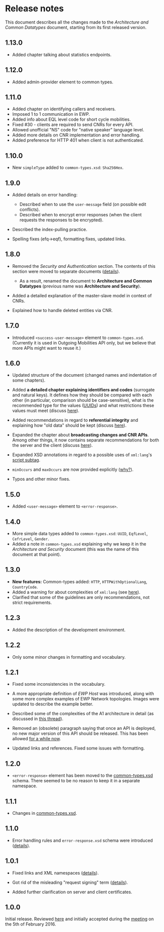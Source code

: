 Release notes
=============

This document describes all the changes made to the *Architecture and Common
Datatypes* document, starting from its first released version.


1.13.0
------

* Added chapter talking about statistics endpoints.


1.12.0
------

* Added admin-provider element to common types.


1.11.0
------

* Added chapter on identifying callers and receivers.
* Imposed 1 to 1 communication in EWP.
* Added info about EQL level code for short cycle mobilities.
* Fixed #30 - clients are required to send CNRs for every API.
* Allowed unofficial "NS" code for "native speaker" language level.
* Added more details on CNR implementation and error handling.
* Added preference for HTTP 401 when client is not authenticated.


1.10.0
------

* New `simpleType` added to `common-types.xsd`: `Sha256Hex`.


1.9.0
-----

* Added details on error handling:

  - Described when to use the `user-message` field (on possible edit
    conflicts).
  - Described when to encrypt error responses (when the client requests the
    responses to be encrypted).

* Described the index-pulling practice.

* Spelling fixes (efq->eqf), formatting fixes, updated links.


1.8.0
-----

* Removed the *Security and Authentication* section. The contents of this
  section were moved to separate documents
  ([details](https://github.com/erasmus-without-paper/ewp-specs-architecture/issues/21)).

  * As a result, renamed the document to **Architecture and Common Datatypes**
    (previous name was **Architecture and Security**).

* Added a detailed explanation of the master-slave model in context of CNRs.

* Explained how to handle deleted entities via CNR.


1.7.0
-----

* Introduced `<success-user-message>` element to `common-types.xsd`. (Currently
  it is used in Outgoing Mobilities API only, but we believe that more APIs
  might want to reuse it.)


1.6.0
-----

* Updated structure of the document (changed names and indentation of some
  chapters).

* Added **a detailed chapter explaining identifiers and codes** (surrogate and
  natural keys). It defines how they should be compared with each other (in
  particular, comparison should be case-sensitive), what is the recommended
  type for the values
  ([UUIDs](https://github.com/erasmus-without-paper/general-issues/issues/10#issuecomment-280311729))
  and what restrictions these values must meet (discuss
  [here](https://github.com/erasmus-without-paper/general-issues/issues/23)).

* Added recommendations in regard to **referential integrity** and explaining
  how "old data" should be kept (discuss
  [here](https://github.com/erasmus-without-paper/general-issues/issues/20)).

* Expanded the chapter about **broadcasting changes and CNR APIs**. Among other
  things, it now contains separate recommendations for both the server and the
  client (discuss
  [here](https://github.com/erasmus-without-paper/ewp-specs-architecture/issues/19)).

* Expanded XSD annotations in regard to a possible uses of `xml:lang`'s [script
  subtag](https://en.wikipedia.org/wiki/ISO_15924).

* `minOccurs` and `maxOccurs` are now provided explicitly
  ([why?](https://github.com/erasmus-without-paper/general-issues/issues/22)).

* Typos and other minor fixes.


1.5.0
-----

* Added `<user-message>` element to `<error-response>`.


1.4.0
-----

* More simple data types added to `common-types.xsd`: `UUID`, `EqfLevel`,
  `CefrLevel`, `Gender`.
* Added a note in `common-types.xsd` explaining why we keep it in the
  *Architecture and Security* document (this was the name of this document at
  that point).


1.3.0
-----

* **New features:** Common-types added: `HTTP`, `HTTPWithOptionalLang`,
  `CountryCode`.
* Added a warning for about complexities of `xml:lang` (see
  [here](https://github.com/erasmus-without-paper/ewp-specs-architecture/issues/11)).
* Clarified that some of the guidelines are only recommendations, not strict
  requirements.


1.2.3
-----

* Added the description of the development environment.


1.2.2
-----

* Only some minor changes in formatting and vocabulary.


1.2.1
-----

* Fixed some inconsistencies in the vocabulary.

* A more appropriate definition of *EWP Host* was introduced, along with some
  more complex examples of EWP Network topologies. Images were updated to
  describe the example better.

* Described some of the complexities of the A1 architecture in detail (as
  discussed in
  [this thread](https://github.com/erasmus-without-paper/ewp-specs-api-echo/issues/3)).

* Removed an (obsolete) paragraph saying that once an API is deployed, no new
  major version of this API should be released. This has been allowed [for a
  while now](https://github.com/erasmus-without-paper/ewp-specs-architecture/issues/6).

* Updated links and references. Fixed some issues with formatting.


1.2.0
-----

* `<error-response>` element has been moved to the
  [common-types.xsd](common-types.xsd)  schema. There seemed to be no reason to
  keep it in a separate namespace.


1.1.1
-----

* Changes in [common-types.xsd](common-types.xsd).


1.1.0
-----

* Error handling rules and `error-response.xsd` schema were introduced
  ([details](https://github.com/erasmus-without-paper/ewp-specs-architecture/issues/7)).


1.0.1
-----

* Fixed links and XML namespaces
  ([details](https://github.com/erasmus-without-paper/general-issues/issues/4)).

* Got rid of the misleading "request signing" term
  ([details](https://github.com/erasmus-without-paper/ewp-specs-api-echo/issues/1)).

* Added further clarification on server and client certificates.


1.0.0
-----

Initial release. Reviewed
[here](https://github.com/erasmus-without-paper/ewp-specs-architecture/pull/1/files)
and initially accepted during the
[meeting](https://github.com/erasmus-without-paper/general-issues/issues/3)
on the 5th of February 2016.
